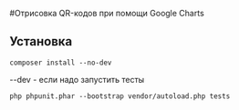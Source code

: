 #Отрисовка QR-кодов при помощи Google Charts

Установка
----------

```
composer install --no-dev
```
--dev - если надо запустить тесты

```
php phpunit.phar --bootstrap vendor/autoload.php tests
```
